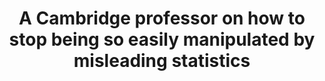 ---
categories: ['article', 'articles', 'all_articles']
provider_display: "qz.com"
provider_name: "qz.com"
favicon_url: "http://app.qz.com/img/icons/favicon.ico"
title: "A Cambridge professor on how to stop being so easily manipulated by misleading statistics"
published: "2016-03-26T00:00:00"
source: http://qz.com/643234/cambridge-professor-on-how-to-stop-being-so-easily-manipulated-by-misleading-statistics/
thumbnail: https://assets.entrepreneur.com/content/3x2/822/1399403427-strategies-communicating-when-dont-even-like-talk.jpg
---